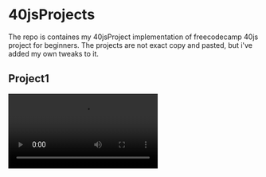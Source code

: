 # 40jsProjects
The repo is containes my 40jsProject implementation of freecodecamp 40js project for beginners.
The projects are not exact copy and pasted, but i've added my own tweaks to it.

## Project1
![project1 demo](https://github.com/sahilgajjar/40jsProjects/blob/main/project1/project1.mp4)
